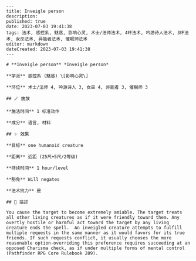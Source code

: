
    ---
    title: Inveigle person
    description: 
    published: true
    date: 2023-07-03 19:41:38
    tags: 法术, 惑控系, 魅惑, 影响心灵, 术士/法师法术, 4环法术, 吟游诗人法术, 3环法术, 女巫法术, 异能者法术, 催眠师法术
    editor: markdown
    dateCreated: 2023-07-03 19:41:38
    ---

    # **Inveigle person** *Inveigle person*

    **学派** 惑控系 (魅惑) \[影响心灵\] 

    **环位** 术士/法师 4, 吟游诗人 3, 女巫 4, 异能者 3, 催眠师 3

    ## 🪄 施放

    **施法时间** 1 标准动作

    **成分** 语言, 材料

    ## ✨ 效果 

    **目标** one humanoid creature 

    **距离** 近距 (25尺+5尺/2等级)  

    **持续时间** 1 hour/level 

    **豁免** Will negates

    **法术抗力** 是

    ## 📖 描述

    You cause the target to become extremely amiable. The target treats all other living creatures as if it were friendly toward them. Any overtly hostile or harmful act toward the target by any living creature ends the spell.  An inveigled creature attempts to fulfill multiple requests in the same manner as it would favors for its true friends. If such requests conflict, it usually chooses the more reasonable option-overriding this preference requires succeeding at an opposed Charisma check, as if under multiple forms of mental control (Pathfinder RPG Core Rulebook 209).
    